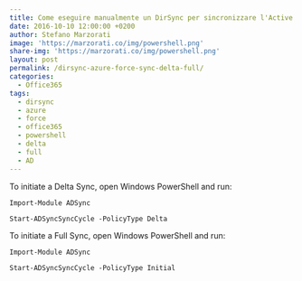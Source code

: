 ```yaml
---
title: Come eseguire manualmente un DirSync per sincronizzare l'Active Directory con Office 365
date: 2016-10-10 12:00:00 +0200
author: Stefano Marzorati
image: 'https://marzorati.co/img/powershell.png'
share-img: 'https://marzorati.co/img/powershell.png'
layout: post
permalink: /dirsync-azure-force-sync-delta-full/
categories:
  - Office365
tags:
  - dirsync
  - azure
  - force
  - office365
  - powershell
  - delta
  - full
  - AD
---
```


To initiate a Delta Sync, open Windows PowerShell and run:   

<code>Import-Module ADSync</code>   

<code>Start-ADSyncSyncCycle -PolicyType Delta</code>

To initiate a Full Sync, open Windows PowerShell and run:   

<code>Import-Module ADSync</code>   

<code>Start-ADSyncSyncCycle -PolicyType Initial</code>
